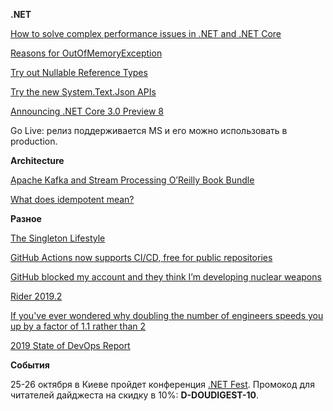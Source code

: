 **.NET**

[How to solve complex performance issues in .NET and .NET Core](https://www.youtube.com/watch?v=M7SfagtQu2A)

[Reasons for OutOfMemoryException](https://github.com/dotnet/coreclr/issues/26281)

[Try out Nullable Reference Types](https://devblogs.microsoft.com/dotnet/try-out-nullable-reference-types/)

[Try the new System.Text.Json APIs](https://devblogs.microsoft.com/dotnet/try-the-new-system-text-json-apis/)

[Announcing .NET Core 3.0 Preview 8](https://devblogs.microsoft.com/dotnet/announcing-net-core-3-0-preview-8/)

Go Live: релиз поддерживается MS и его можно использовать в production.

**Architecture**

[Apache Kafka and Stream Processing O’Reilly Book Bundle](https://www.confluent.io/apache-kafka-stream-processing-book-bundle)

[What does idempotent mean?](https://particular.net/blog/what-does-idempotent-mean)

**Разное**

[The Singleton Lifestyle](https://medium.com/@ManningBooks/the-singleton-lifestyle-94dbf7c12a91)

[GitHub Actions now supports CI/CD, free for public repositories](https://github.blog/2019-08-08-github-actions-now-supports-ci-cd/)

[GitHub blocked my account and they think I’m developing nuclear weapons](https://medium.com/@hamed/github-blocked-my-account-and-they-think-im-developing-nuclear-weapons-e7e1fe62cb74)

[Rider 2019.2](https://www.jetbrains.com/rider/whatsnew/)

[If you've ever wondered why doubling the number of engineers speeds you up by a factor of 1.1 rather than 2](https://twitter.com/allenholub/status/1159926668602929152)

[2019 State of DevOps Report](https://cloud.google.com/devops/)

**События**

25-26 октября в Киеве пройдет конференция [.NET Fest](http://dotnetfest.com/). Промокод для читателей дайджеста на скидку в 10%: **D-DOUDIGEST-10**. 
